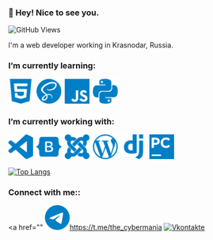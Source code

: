 ### :wave: Hey! Nice to see you.
![GitHub Views](https://komarev.com/ghpvc/?username=siberiashaman&color=blue)

I'm a web developer working in Krasnodar, Russia.

### I’m currently learning:

<img src="img/html5.svg" alt="html5" style="height: 50px; width: 50px;">&ensp;<img src="img/sass.svg" alt="sass" style="height: 50px; width: 50px;">&ensp;<img src="img/javascript.svg" alt="JavaScript" style="height: 50px; width: 50px;">&ensp;<img src="img/python.svg" alt="python" style="height: 50px; width: 50px;">


### I’m currently working with:
<img src="img/visualstudiocode.svg" alt="visualstudiocode" style="height: 50px; width: 50px;">&ensp;<img src="img/bootstrap.svg" alt="bootstrap" style="height: 50px; width: 50px;">&ensp;<img src="img/joomla.svg" alt="joomla" style="height: 50px; width: 50px;">&ensp;<img src="img/wordpress.svg" alt="wordpress" style="height: 50px; width: 50px;">&ensp;<img src="img/django.svg" alt="django" style="height: 50px; width: 50px;">&ensp;<img src="img/pycharm.svg" alt="pycharm" style="height: 50px; width: 50px;">

[![Top Langs](https://github-readme-stats.vercel.app/api/top-langs/?username=siberiashaman&layout=compact)](https://github.com/anuraghazra/github-readme-stats)





### Connect with me::
<a href="" <img src="./img/telegram.svg" alt="telegram" style="height: 50px; width: 50px;">https://t.me/the_cybermania </a>
[![Vkontakte](https://img.shields.io/badge/-Vkontakte-090909?style=for-the-badge&logo=Vk&logoColor=4F7DB3)](https://vk.com/dshest)


